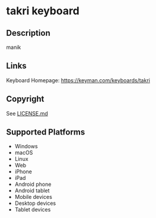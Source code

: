takri keyboard
==============

Description
-----------
manik

Links
-----
Keyboard Homepage: https://keyman.com/keyboards/takri

Copyright
---------
See [LICENSE.md](LICENSE.md)

Supported Platforms
-------------------
 * Windows
 * macOS
 * Linux
 * Web
 * iPhone
 * iPad
 * Android phone
 * Android tablet
 * Mobile devices
 * Desktop devices
 * Tablet devices

